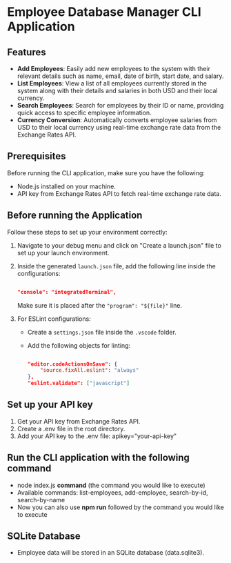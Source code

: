 # Employee Database Manager CLI Application

## Features

- **Add Employees**: Easily add new employees to the system with their relevant details such as name, email, date of birth, start date, and salary.
- **List Employees**: View a list of all employees currently stored in the system along with their details and salaries in both USD and their local currency.
- **Search Employees**: Search for employees by their ID or name, providing quick access to specific employee information.
- **Currency Conversion**: Automatically converts employee salaries from USD to their local currency using real-time exchange rate data from the Exchange Rates API.

## Prerequisites

Before running the CLI application, make sure you have the following:

- Node.js installed on your machine.
- API key from Exchange Rates API to fetch real-time exchange rate data.

## Before running the Application

Follow these steps to set up your environment correctly:

1. Navigate to your debug menu and click on "Create a launch.json" file to set up your launch environment.

2. Inside the generated `launch.json` file, add the following line inside the configurations:

    ```json

    "console": "integratedTerminal",

    ```

    Make sure it is placed after the `"program": "${file}"` line.

3. For ESLint configurations:
    - Create a `settings.json` file inside the `.vscode` folder.
    - Add the following objects for linting:

        ```json

        "editor.codeActionsOnSave": {
            "source.fixAll.eslint": "always"
        },
        "eslint.validate": ["javascript"]

        ```

## Set up your API key

1. Get your API key from Exchange Rates API.
2. Create a .env file in the root directory.
3. Add your API key to the .env file: apikey="your-api-key"

## Run the CLI application with the following command

- node index.js **command** (the command you would like to execute)
- Available commands: list-employees, add-employee, search-by-id, search-by-name
- Now you can also use **npm run** followed by the command you would like to execute

## SQLite Database

- Employee data will be stored in an SQLite database (data.sqlite3).
